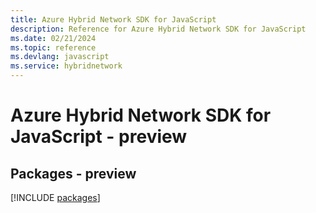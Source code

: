 ```yaml
---
title: Azure Hybrid Network SDK for JavaScript
description: Reference for Azure Hybrid Network SDK for JavaScript
ms.date: 02/21/2024
ms.topic: reference
ms.devlang: javascript
ms.service: hybridnetwork
---
```

# Azure Hybrid Network SDK for JavaScript - preview
## Packages - preview
[!INCLUDE [packages](hybrid-network-index.md)]